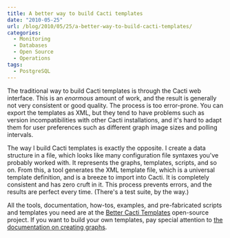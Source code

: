 ```yaml
---
title: A better way to build Cacti templates
date: "2010-05-25"
url: /blog/2010/05/25/a-better-way-to-build-cacti-templates/
categories:
  - Monitoring
  - Databases
  - Open Source
  - Operations
tags:
  - PostgreSQL
---
```

The traditional way to build Cacti templates is through the Cacti web interface. This is an *enormous* amount of work, and the result is generally not very consistent or good quality. The process is too error-prone. You can export the templates as XML, but they tend to have problems such as version incompatibilities with other Cacti installations, and it's hard to adapt them for user preferences such as different graph image sizes and polling intervals.

The way I build Cacti templates is exactly the opposite. I create a data structure in a file, which looks like many configuration file syntaxes you've probably worked with. It represents the graphs, templates, scripts, and so on. From this, a tool generates the XML template file, which is a universal template definition, and is a breeze to import into Cacti. It is completely consistent and has zero cruft in it. This process prevents errors, and the results are perfect every time. (There's a test suite, by the way.)

All the tools, documentation, how-tos, examples, and pre-fabricated scripts and templates you need are at the [Better Cacti Templates](http://code.google.com/p/mysql-cacti-templates/) open-source project. If you want to build your own templates, pay special attention to [the documentation on creating graphs](http://code.google.com/p/mysql-cacti-templates/wiki/CreatingGraphs).


